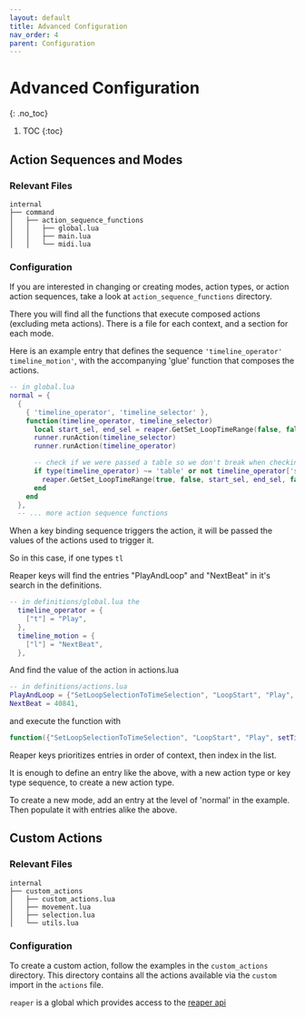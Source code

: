 ```yaml
---
layout: default
title: Advanced Configuration
nav_order: 4
parent: Configuration
---
```


# Advanced Configuration

{: .no_toc}

1. TOC
   {:toc}

## Action Sequences and Modes

### Relevant Files

    internal
    ├── command
    │   ├── action_sequence_functions
    │   │   ├── global.lua
    │   │   ├── main.lua
    │   │   └── midi.lua

### Configuration

If you are interested in changing or creating modes, action types, or action action sequences, take a look at `action_sequence_functions` directory.

There you will find all the functions that execute composed actions (excluding
meta actions). There is a file for each context, and a section for each mode.

Here is an example entry that defines the sequence `'timeline_operator' timeline_motion'`, with the accompanying 'glue' function that composes the actions.

```lua
-- in global.lua
normal = {
  {
    { 'timeline_operator', 'timeline_selector' },
    function(timeline_operator, timeline_selector)
      local start_sel, end_sel = reaper.GetSet_LoopTimeRange(false, false, 0, 0, false)
      runner.runAction(timeline_selector)
      runner.runAction(timeline_operator)

      -- check if we were passed a table so we don't break when checking an option
      if type(timeline_operator) ~= 'table' or not timeline_operator['setTimeSelection'] then
        reaper.GetSet_LoopTimeRange(true, false, start_sel, end_sel, false)
      end
    end
  },
  -- ... more action sequence functions
```

When a key binding sequence triggers the action, it will be passed the values of
the actions used to trigger it.

So in this case, if one types `tl`

Reaper keys will find the entries "PlayAndLoop" and "NextBeat" in it's search in the definitions.

```lua
-- in definitions/global.lua the
  timeline_operator = {
    ["t"] = "Play",
  },
  timeline_motion = {
    ["l"] = "NextBeat",
  },
```

And find the value of the action in actions.lua

```lua
-- in definitions/actions.lua
PlayAndLoop = {"SetLoopSelectionToTimeSelection", "LoopStart", "Play", setTimeSelection=true},
NextBeat = 40841,
```

and execute the function with

```lua
function({"SetLoopSelectionToTimeSelection", "LoopStart", "Play", setTimeSelection=true}, 40841)
```

Reaper keys prioritizes entries in order of context, then index in the list.

It is enough to define an entry like the above, with a new action type or key
type sequence, to create a new action type.

To create a new mode, add an entry at the level of 'normal' in the example. Then
populate it with entries alike the above.

## Custom Actions

### Relevant Files

    internal
    ├── custom_actions
    │   ├── custom_actions.lua
    │   ├── movement.lua
    │   ├── selection.lua
    │   └── utils.lua

### Configuration

To create a custom action, follow the examples in the `custom_actions` directory. This directory contains all the actions available via the `custom` import in the `actions` file.

`reaper` is a global which provides access to the [reaper api](https://www.reaper.fm/sdk/reascript/reascripthelp.html#l)
